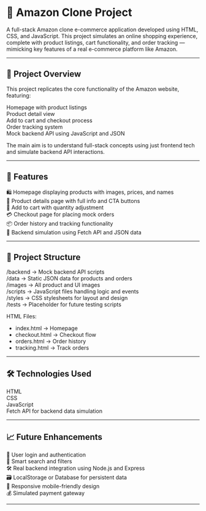 # 🛒 Amazon Clone Project

A full-stack Amazon clone e-commerce application developed using HTML, CSS, and JavaScript. This project simulates an online shopping experience, complete with product listings, cart functionality, and order tracking — mimicking key features of a real e-commerce platform like Amazon.

---

## 📄 Project Overview

This project replicates the core functionality of the Amazon website, featuring:

Homepage with product listings  
Product detail view  
Add to cart and checkout process  
Order tracking system  
Mock backend API using JavaScript and JSON

The main aim is to understand full-stack concepts using just frontend tech and simulate backend API interactions.

---

## 🚀 Features

🛍️ Homepage displaying products with images, prices, and names  
📄 Product details page with full info and CTA buttons  
🛒 Add to cart with quantity adjustment  
💳 Checkout page for placing mock orders  
📦 Order history and tracking functionality  
🔗 Backend simulation using Fetch API and JSON data

---

## 📁 Project Structure

/backend → Mock backend API scripts  
/data → Static JSON data for products and orders  
/images → All product and UI images  
/scripts → JavaScript files handling logic and events  
/styles → CSS stylesheets for layout and design  
/tests → Placeholder for future testing scripts

HTML Files:  
- index.html → Homepage  
- checkout.html → Checkout flow  
- orders.html → Order history  
- tracking.html → Track orders  

---

## 🛠️ Technologies Used

HTML  
CSS  
JavaScript  
Fetch API for backend data simulation

---

## 📈 Future Enhancements

🔐 User login and authentication  
🧠 Smart search and filters  
🛠️ Real backend integration using Node.js and Express  
🗃️ LocalStorage or Database for persistent data  
📱 Responsive mobile-friendly design  
💰 Simulated payment gateway

---


